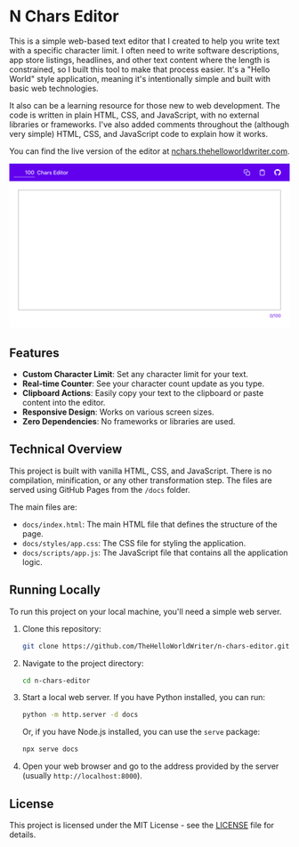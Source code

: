 # N Chars Editor

This is a simple web-based text editor that I created to help you write text with a specific character limit. I often need to write software descriptions, app store listings, headlines, and other text content where the length is constrained, so I built this tool to make that process easier. It's a "Hello World" style application, meaning it's intentionally simple and built with basic web technologies.

It also can be a learning resource for those new to web development. The code is written in plain HTML, CSS, and JavaScript, with no external libraries or frameworks. I've also added comments throughout the (although very simple) HTML, CSS, and JavaScript code to explain how it works.

You can find the live version of the editor at [nchars.thehelloworldwriter.com](https://nchars.thehelloworldwriter.com/).

![N Chars Editor Screenshot](repo-assets/n-chars-editor-screenshot.png)

## Features

*   **Custom Character Limit**: Set any character limit for your text.
*   **Real-time Counter**: See your character count update as you type.
*   **Clipboard Actions**: Easily copy your text to the clipboard or paste content into the editor.
*   **Responsive Design**: Works on various screen sizes.
*   **Zero Dependencies**: No frameworks or libraries are used.

## Technical Overview

This project is built with vanilla HTML, CSS, and JavaScript. There is no compilation, minification, or any other transformation step. The files are served using GitHub Pages from the `/docs` folder.

The main files are:

*   `docs/index.html`: The main HTML file that defines the structure of the page.
*   `docs/styles/app.css`: The CSS file for styling the application.
*   `docs/scripts/app.js`: The JavaScript file that contains all the application logic.

## Running Locally

To run this project on your local machine, you'll need a simple web server.

1.  Clone this repository:
    ```bash
    git clone https://github.com/TheHelloWorldWriter/n-chars-editor.git
    ```
2.  Navigate to the project directory:
    ```bash
    cd n-chars-editor
    ```
3.  Start a local web server. If you have Python installed, you can run:
    ```bash
    python -m http.server -d docs
    ```
    Or, if you have Node.js installed, you can use the `serve` package:
    ```bash
    npx serve docs
    ```
4.  Open your web browser and go to the address provided by the server (usually `http://localhost:8000`).

## License

This project is licensed under the MIT License - see the [LICENSE](LICENSE) file for details.